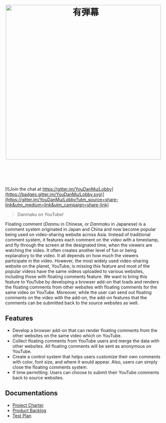 <h1 align="center">
    <br>
    <img width="500" src="https://cdn.rawgit.com/YouDanMu/YouDanMu/media/logo/logo.svg" alt="有弾幕">
    <br>
    <br>
    <br>
</h1>

[![Join the chat at https://gitter.im/YouDanMu/Lobby](https://badges.gitter.im/YouDanMu/Lobby.svg)](https://gitter.im/YouDanMu/Lobby?utm_source=share-link&utm_medium=link&utm_campaign=share-link)

> Danmaku on YouTube!

Floating comment (_Danmu_ in Chinese, or _Danmaku_ in Japanese) is a comment system originated in Japan and China and now become popular being used on video-sharing website across Asia. Instead of traditional comment system, it features each comment on the video with a timestamp, and fly through the screen at the designated time, when the viewers are watching the video. It often creates another level of fun or being explanatory to the video. It all depends on how much the viewers participate in the video. However, the most widely used video-sharing website on the planet, YouTube, is missing this feature and most of the popular videos have the same videos uploaded to various websites, including those with floating comments feature. We want to bring this feature to YouTube by developing a browser add-on that loads and renders the floating comments from other websites with floating comments for the same video on YouTube. Moreover, while the user can send out floating comments on the video with the add-on, the add-on features that the comments can be submitted back to the source websites as well.

## Features

* Develop a browser add-on that can render floating comments from the other websites on the same video which on YouTube.
* Collect floating comments from YouTube users and merge the data with other websites. All floating comments will be sent as anonymous on YouTube.
* Create a control system that helps users customize their own comments with color, font size, and where it would appear. Also, users can simply close the floating comments system.
* If time permitting: Users can choose to submit their YouTube comments back to source websites.


## Documentations
* [Project Charter](https://cdn.rawgit.com/YouDanMu/YouDanMu/documents/Project%20Charter.docx)
* [Product Backlog](https://cdn.rawgit.com/YouDanMu/YouDanMu/documents/Product%20Backlog.pdf)
* [Test Plan](https://cdn.rawgit.com/YouDanMu/YouDanMu/documents/Test%20Plan.pdf)

